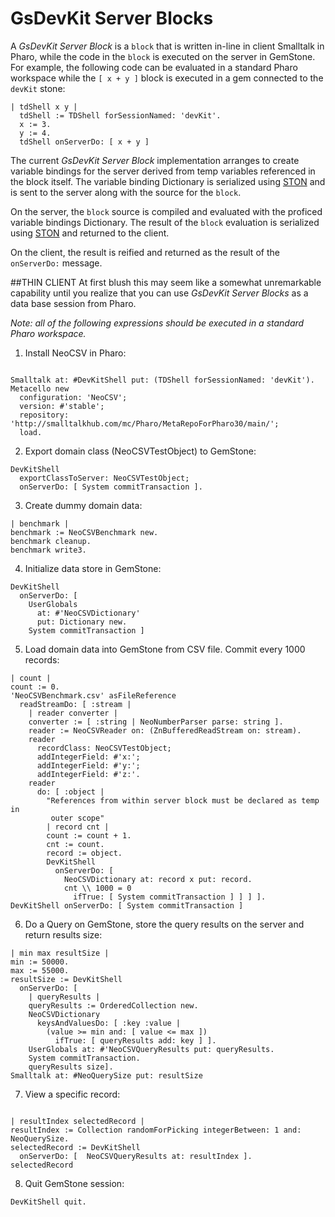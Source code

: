 # GsDevKit Server Blocks
A *GsDevKit Server Block* is a `block` that is written in-line in client Smalltalk in Pharo, while the code in the `block` is executed on the server in GemStone.
For example, the following code can be evaluated in a standard Pharo workspace while the `[ x + y ]` block is executed in a gem connected to the `devKit` stone:

```Smalltalk
| tdShell x y |
  tdShell := TDShell forSessionNamed: 'devKit'.
  x := 3.
  y := 4.
  tdShell onServerDo: [ x + y ]
```

The current *GsDevKit Server Block* implementation arranges to create variable bindings for the server derived from temp variables referenced in the block itself.
The variable binding Dictionary is serialized using [STON][1] and is sent to the server along with the source for the `block`.

On the server, the `block` source is compiled and evaluated with the proficed variable bindings Dictionary.
The result of the `block` evaluation is serialized using [STON][1] and returned to the client.

On the client, the result is reified and returned as the result of the `onServerDo:` message.

##THIN CLIENT
At first blush this may seem like a somewhat unremarkable capability until you realize that you can use *GsDevKit Server Blocks* as a data base session from Pharo.

*Note: all of the following expressions should be executed in a standard Pharo workspace.*

1. Install NeoCSV in Pharo:
  ```Smalltalk

  Smalltalk at: #DevKitShell put: (TDShell forSessionNamed: 'devKit').
  Metacello new
    configuration: 'NeoCSV';
    version: #'stable';
    repository: 'http://smalltalkhub.com/mc/Pharo/MetaRepoForPharo30/main/';
    load.
  ```

2. Export domain class (NeoCSVTestObject) to GemStone:
  ```Smalltalk
  DevKitShell 
    exportClassToServer: NeoCSVTestObject;
    onServerDo: [ System commitTransaction ].
  ```

3. Create dummy domain data:
  ```Smalltalk
  | benchmark |
  benchmark := NeoCSVBenchmark new.
  benchmark cleanup.
  benchmark write3.
  ```

4. Initialize data store in GemStone:
  ```Smalltalk
  DevKitShell
    onServerDo: [ 
      UserGlobals
        at: #'NeoCSVDictionary'
        put: Dictionary new.
      System commitTransaction ]
  ```

5. Load domain data into GemStone from CSV file. Commit every 1000 records:
  ```Smalltalk
  | count |
  count := 0.
  'NeoCSVBenchmark.csv' asFileReference
    readStreamDo: [ :stream | 
      | reader converter |
      converter := [ :string | NeoNumberParser parse: string ].
      reader := NeoCSVReader on: (ZnBufferedReadStream on: stream).
      reader
        recordClass: NeoCSVTestObject;
        addIntegerField: #'x:';
        addIntegerField: #'y:';
        addIntegerField: #'z:'.
      reader
        do: [ :object | 
          "References from within server block must be declared as temp in
           outer scope" 
          | record cnt |
          count := count + 1.
          cnt := count.
          record := object.
          DevKitShell
            onServerDo: [ 
              NeoCSVDictionary at: record x put: record.
              cnt \\ 1000 = 0
                ifTrue: [ System commitTransaction ] ] ] ].
  DevKitShell onServerDo: [ System commitTransaction ]
  ```

6. Do a Query on GemStone, store the query results on the server and return results size:
  ```Smalltalk
  | min max resultSize |
  min := 50000.
  max := 55000.
  resultSize := DevKitShell
    onServerDo: [ 
      | queryResults |
      queryResults := OrderedCollection new.
      NeoCSVDictionary
        keysAndValuesDo: [ :key :value | 
          (value >= min and: [ value <= max ])
            ifTrue: [ queryResults add: key ] ].
      UserGlobals at: #'NeoCSVQueryResults put: queryResults.
      System commitTransaction.
      queryResults size].
  Smalltalk at: #NeoQuerySize put: resultSize
  ```

7. View a specific record:
  ```Smalltalk
	
  | resultIndex selectedRecord |
  resultIndex := Collection randomForPicking integerBetween: 1 and: NeoQuerySize.
  selectedRecord := DevKitShell
    onServerDo: [  NeoCSVQueryResults at: resultIndex ].
  selectedRecord
  ```

8. Quit GemStone session:
  ```Smalltalk
  DevKitShell quit.
  ```

[1]: https://github.com/GsDevKit/ston#ston---smalltalk-object-notation

